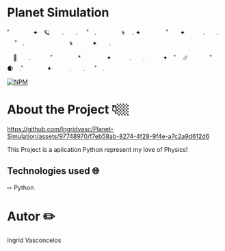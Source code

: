 # Planet Simulation
 
 ˚　　　　✦　🪐　　.　　. 　 ˚　.　　　　 🌀　 . ✦　　　 　˚　　✦　　　.　　. 　 ˚　.　　　　 　　 　🌀　　　 ✦　　.　

　🚀　　.   　　˚　　 　　*　　 　　✦　　　.　　.　　　✦　˚ 　☄️ 　　　 ˚🌒　.˚　　　　✦　　　.　　. 　 ˚　.　　　　 　　


[![NPM](https://img.shields.io/npm/l/react)](https://github.com/Ingridvasc/Portifolio/blob/main/LICENSE) 



# About the Project 👇🏼


https://github.com/Ingridvasc/Planet-Simulation/assets/97748970/f7eb58ab-8274-4f28-9f4e-a7c2a9d612d6


This Project is a aplication Python represent my love of Physics!



## Technologies used 🌐

⇨ Python


  
# Autor ✏️

Ingrid Vasconcelos
